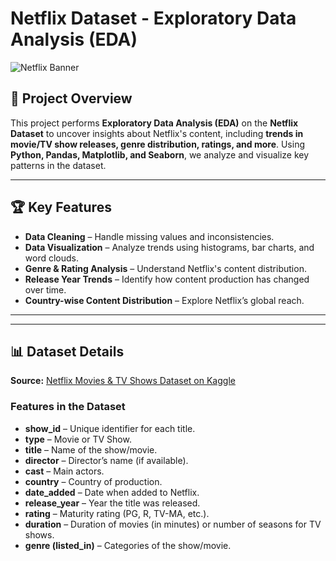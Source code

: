 # **Netflix Dataset - Exploratory Data Analysis (EDA)**  

![Netflix Banner](https://upload.wikimedia.org/wikipedia/commons/7/75/Netflix_icon.svg)  

## 🚀 **Project Overview**  
This project performs **Exploratory Data Analysis (EDA)** on the **Netflix Dataset** to uncover insights about Netflix's content, including **trends in movie/TV show releases, genre distribution, ratings, and more**. Using **Python, Pandas, Matplotlib, and Seaborn**, we analyze and visualize key patterns in the dataset.  

---

## 🏆 **Key Features**  
- **Data Cleaning** – Handle missing values and inconsistencies.  
- **Data Visualization** – Analyze trends using histograms, bar charts, and word clouds.  
- **Genre & Rating Analysis** – Understand Netflix's content distribution.  
- **Release Year Trends** – Identify how content production has changed over time.  
- **Country-wise Content Distribution** – Explore Netflix’s global reach.  

---


---

## 📊 **Dataset Details**  

**Source:** [Netflix Movies & TV Shows Dataset on Kaggle](https://www.kaggle.com/shivamb/netflix-shows)  

### **Features in the Dataset**  
- **show_id** – Unique identifier for each title.  
- **type** – Movie or TV Show.  
- **title** – Name of the show/movie.  
- **director** – Director’s name (if available).  
- **cast** – Main actors.  
- **country** – Country of production.  
- **date_added** – Date when added to Netflix.  
- **release_year** – Year the title was released.  
- **rating** – Maturity rating (PG, R, TV-MA, etc.).  
- **duration** – Duration of movies (in minutes) or number of seasons for TV shows.  
- **genre (listed_in)** – Categories of the show/movie.  




